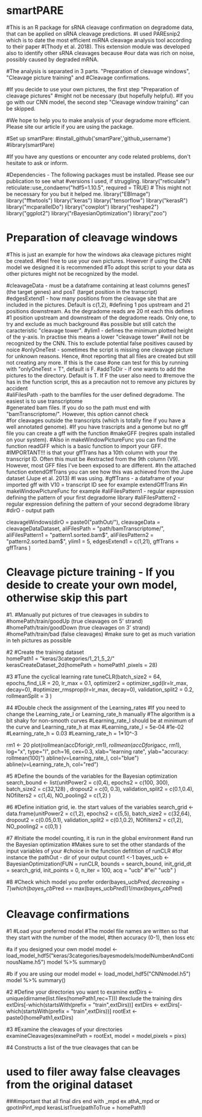 # smartPARE

#This is an R package for sRNA cleavage confirmation on degradome data, that can be applied on sRNA cleavage predictions.
#I used PAREsnip2 which is to date the most efficient miRNA cleavage analysis tool according to their paper 
#(Thody et al. 2018). This extension module was developed also to identify other sRNA cleavages because 
#our data was rich on noise, possibly caused by degraded mRNA.

#The analysis is separated in 3 parts. "Preparation of cleavage windows", "Cleavage picture training" and
#Cleavage confirmations. 

#If you decide to use your own pictures, the first step "Preparation of cleavage pictures"
#might not be necessary (but hopefully helpful).
#If you go with our CNN model, the second step "Cleavage window training" can be skipped.

#We hope to help you to make analysis of your degradome more efficient. Please site our article if you are using the package.

#Set up smartPare:
#install_github('smartPare','github_username')
#library(smartPare)

#If you have any questions or encounter any code related problems, don't hesitate to ask or inform.



#Dependencies - The following packages must be installed. Please see our publication to see what 
#versions I used, if struggling. 
library("reticulate")
reticulate::use_condaenv("hdf5=1.10.5", required = TRUE) # This might not be necessary for you but it helped me. 
library("EBImage")
library("fftwtools")
library("keras")
library("tensorflow")
library("kerasR")
library("mcparallelDo")
library("cowplot")
library("reshape2")
library("ggplot2")
library("rBayesianOptimization")
library("zoo")


# Preparation of cleavage windows
#This is just an example for how the windows aka cleavage pictures might be created.
#feel free to use your own pictures. However if using the CNN model we designed it is recommended
#To adopt this script to your data as other pictures might not be recognized by the model. 

#cleavageData - must be a dataframe containing at least columns genesT (the target genes) and posT (target position in the transcript)
#edgesExtend1 - how many positions from the cleavage site that are included in the pictures. Default is c(1,2),
#defining 1 pos upstream and 21 positions downstream. As the degradome reads are 20 nt each this defines 
#1 position upstream and downstream of the degradome reads. Only one, to try and exclude as much background 
#as possible but still catch the caracteristic "cleavage tower".
#ylim1 - defines the minimum plotted height of the y-axis. In practise this means a lower "cleavage tower"
#will not be recognized by the CNN. This to exclude potential false positives caused by noice
#onlyOneTest - sometimes the script is missing one cleavage picture for unknown reasons. Hence, 
#not reporting that all files are created but still not creating any more. If this is the case 
#one can test for this by running with "onlyOneTest = T", default is F.
#addToDir - if one wants to add the pictures to the directory. Default is T. If F the user also need to 
#remove the has in the function script, this as a precaution not to remove any pictures by accident  
#aliFilesPath -path to the bamfiles  for the user defined degradome. The easiest is to use transcriptome   
#generated bam files. If you do so the path must end with "bamTranscriptome/". However, this option cannot check  
#for cleavages outside the transcripts (which is totally  fine if you have a well annotated genome).
#If you have trascripts and a genome but no gff file you can create a gff with the function 
#makeGFF (reqires spaln installed on your system).
#Also in makeWindowPictureFunc you can find the function readGFF which is a basic function to import your GFF. 
#IMPORTANT!!! is that your gffTrans has a 10th column with your the transcript ID. Often this must be 
#extracted from the 9th column (V9). However, most GFF files I've been exposed to are different. 
#In the attached function extendGffTrans you can see how this was achieved from the Jupe dataset (Jupe et al. 2013) 
#I was using. 
#gffTrans - a dataframe of your imported gff with V10 = transcript ID see  for example extendGffTrans 
#in makeWindowPictureFunc for example
#aliFilesPattern1 - regular expression defining the pattern of your first degradome library
#aliFilesPattern2 - regular expression defining the pattern of your second degradome library
#dirO - output path 

cleavageWindows(dirO = paste0("pathOut/"), 
                 cleavageData = cleavageDataDataset,
                 aliFilesPath = "path/bamTranscriptome/",
                 aliFilesPattern1 = "pattern1.sorted.bam$",
                 aliFilesPattern2 = "pattern2.sorted.bam$",
                 ylim1 = 5,
                 edgesExtend1 = c(1,21),
                 gffTrans = gffTrans
)

# Cleavage picture training - If you deside to create your own model, otherwise skip this part

#1. 
#Manually put pictures of true cleavages in subdirs to 
#homePath/train/goodUp (true cleavages on 5' strand)
#homePath/train/goodDown (true cleavages on 3' strand)
#homePath/train/bad (false cleavages)
#make sure to get as much variation in teh pictures as possible

#2 
#Create the training dataset  
homePath1 = "keras/3categories/1_21_5_2/"
kerasCreateDataset_2d(homePath = homePath1 ,pixels = 28)

#3
#Tune the cyclical learning rate
tuneCLR(batch_size2 = 64,
        epochs_find_LR = 20,
        lr_max = 0.1, 
        optimizer2 = optimizer_sgd(lr=lr_max, decay=0), #optimizer_rmsprop(lr=lr_max, decay=0),
        validation_split2 = 0.2,
        rollmeanSplit = 3
)

#4 
#Double check the assignment of the Learning_rates
#If you need to change the Learning_rate_l or Learning_rate_h manually
#The algorithm is a bit shaky for non-smooth curves
#Learning_rate_l should be at minimum of the curve and Learning_rate_h at max
#Learning_rate_l = 5e-04 #1e-02
#Learning_rate_h = 0.03
#Learning_rate_h = 1*10^-3

rm1 <- 20
plot(rollmean(accDforig$lr, rm1),
     rollmean(accDforig$acc, rm1),
     log="x", type="l", pch=16, cex=0.3,
     xlab="learning rate", ylab="accuracy: rollmean(100)")
abline(v=Learning_rate_l, col="blue")
abline(v=Learning_rate_h, col="red")

#5
#Define the bounds of the variables for the Bayesian optimization 
search_bound <- list(unitPower2 = c(0,4), 
                     epochs2 = c(100, 300),
                     batch_size2 = c(32,128) ,
                     dropout2 = c(0, 0.3),
                     validation_split2 = c(0.1,0.4),
                     NOfilters2 = c(1,4),
                     NO_pooling2 = c(1,2)
)

#6
#Define initiation grid, ie. the start values of the variables 
search_grid <- data.frame(unitPower2 = c(1,2), 
                          epochs2 = c(5,5),
                          batch_size2 = c(32,64),
                          dropout2 = c(0.05,0.1),
                          validation_split2 = c(0.1,0.2),
                          NOfilters2 = c(1,2),
                          NO_pooling2 = c(0,1)
)

#7
#Initiate the model counting, it is run in the global environment
#and run the Bayesian optimization
#Makes sure to set the other standards of the input variables of your 
#choice in the function defitition of runCLR 
#for instance the pathOut - dir of your output
count1 <-1
bayes_ucb <-
  BayesianOptimization(FUN = runCLR, 
                       bounds = search_bound, 
                       init_grid_dt = search_grid, 
                       init_points = 0,
                       n_iter = 100,
                       acq =  "ucb" #"ei" "ucb"
  )

#8
#Check which model you prefer
order(bayes_ucb$Pred, decreasing = T)
which(bayes_ucb$Pred == max(bayes_ucb$Pred))
1/max(bayes_ucb$Pred)

# Cleavage confirmations

#1
#Load your preferred model
#The model file names are written so that they start with the number of the model,
#then accuracy (0-1), then loss etc

#a if you designed your own model
model <- load_model_hdf5("keras/3categories/bayesmodels/modelNumberAndContinousName.h5")
model %>% summary()

#b if you are using our model
model <- load_model_hdf5("CNNmodel.h5")
model %>% summary()

#2
#Define your directories you want to examine
extDirs <- unique(dirname(list.files(homePath1,rec=T)))
#exclude the training dirs
extDirs[-which(startsWith(prefix = "train",extDirs))]
extDirs <- extDirs[-which(startsWith(prefix = "train",extDirs))]
rootExt <- paste0(homePath1,extDirs)

#3
#Examine the cleavages of your directories
examineCleavages(examinePath = rootExt, model = model,pixels = pixs)

#4 Constructs a list of the true cleavages that can be
# used to filer away false cleavages from the original dataset 
###important that all final dirs end with _mpd ex athA_mpd or gpotInPinf_mpd
kerasListTrue(pathToTrue = homePath1)
